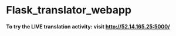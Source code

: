 # Flask_translator_webapp
#### To try the LIVE translation activity: visit http://52.14.165.25:5000/
